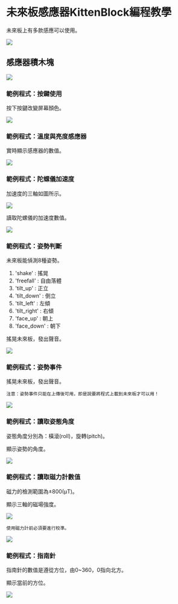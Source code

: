 # 未來板感應器KittenBlock編程教學

未來板上有多款感應可以使用。

![](../functional_module/PWmodules/images/kbbanner.png)

## 感應器積木塊

![](./images/sensors.png)

### 範例程式：按鍵使用

按下按鍵改變屏幕顏色。

![](./images/sensors_code1.png)

### 範例程式：溫度與亮度感應器

實時顯示感應器的數值。

![](./images/sensors_code2.png)

### 範例程式：陀螺儀加速度

加速度的三軸如圖所示。

![](./images/gyro.png)

讀取陀螺儀的加速度數值。

![](./images/sensors_code3.png)

### 範例程式：姿勢判斷

未來板能偵測8種姿勢。

1. 'shake' : 搖晃
2. 'freefall' : 自由落體
3. 'tilt_up' : 正立
4. 'tilt_down' : 倒立
5. 'tilt_left' : 左傾
6. 'tilt_right' : 右傾
7. 'face_up' : 朝上
8. 'face_down' : 朝下

搖晃未來板，發出聲音。

![](./images/sensors_code4.png)

### 範例程式：姿勢事件

搖晃未來板，發出聲音。

    注意：姿勢事件只能在上傳後可用，即是說要將程式上載到未來板才可以用！

![](./images/sensors_code5.png)

### 範例程式：讀取姿態角度

姿態角度分別為：橫滾(roll)，旋轉(pitch)。

顯示姿勢的角度。

![](./images/sensors_code6.png)

### 範例程式：讀取磁力計數值

磁力的檢測範圍為±800(μT)。

顯示三軸的磁場強度。

![](./images/sensors_code7.png)

    使用磁力計前必須要進行校準。

![](./images/calibrate.jpg)

### 範例程式：指南針

指南針的數值是遵從方位，由0~360，0指向北方。

顯示當前的方位。

![](./images/sensors_code8.png)

